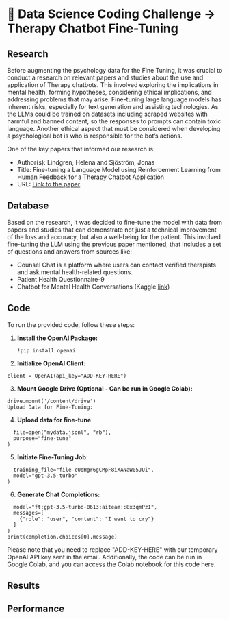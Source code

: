 # 🤖 Data Science Coding Challenge -> Therapy Chatbot Fine-Tuning

## Research
Before augmenting the psychology data for the Fine Tuning, it was crucial to conduct a research on relevant papers and studies about the use and application of Therapy chatbots. This involved exploring the implications in mental health, forming hypotheses, considering ethical implications, and addressing problems that may arise. Fine-tuning large language models has inherent risks, especially for text generation and assisting technologies. As the LLMs could be trained on datasets including scraped websites with harmful and banned content, so the responses to prompts can contain toxic language. Another ethical aspect that must be considered when developing a psychological bot is who is responsible for the bot’s actions.

One of the key papers that informed our research is:
- Author(s): Lindgren, Helena and Sjöström, Jonas
- Title: Fine-tuning a Language Model using Reinforcement Learning from Human Feedback for a Therapy Chatbot Application
- URL: [Link to the paper](https://www.diva-portal.org/smash/get/diva2:1782678/FULLTEXT01.pdf)

## Database
Based on the research, it was decided to fine-tune the model with data from papers and studies that can demonstrate not just a technical improvement of the loss and accuracy, but also a well-being for the patient. This involved fine-tuning the LLM using the previous paper mentioned, that includes a set of questions and answers from sources like:

- Counsel Chat is a platform where users can contact verified therapists and ask mental health-related questions.
- Patient Health Questionnaire-9
- Chatbot for Mental Health Conversations (Kaggle [link](https://www.kaggle.com/code/jocelyndumlao/chatbot-for-mental-health-conversations))

## Code

To run the provided code, follow these steps:

1. **Install the OpenAI Package:**
   ```shell
   !pip install openai

2. **Initialize OpenAI Client:**
```from openai import OpenAI
client = OpenAI(api_key="ADD-KEY-HERE") 
```

3. **Mount Google Drive (Optional - Can be run in Google Colab):**

```from google.colab import drive
drive.mount('/content/drive')
Upload Data for Fine-Tuning:
```

4. **Upload data for fine-tune**
```client.files.create(
  file=open("mydata.jsonl", "rb"),
  purpose="fine-tune"
)
```

5. **Initiate Fine-Tuning Job:**
```client.fine_tuning.jobs.create(
  training_file="file-cUoHgr6gCMpF8iXANaW05JUi",
  model="gpt-3.5-turbo"
)
```

6. **Generate Chat Completions:**
```completion = client.chat.completions.create(
  model="ft:gpt-3.5-turbo-0613:aiteam::8x3qmPzI",
  messages=[
    {"role": "user", "content": "I want to cry"}
  ]
)
print(completion.choices[0].message)
```

Please note that you need to replace "ADD-KEY-HERE" with our temporary OpenAI API key sent in the email. Additionally, the code can be run in Google Colab, and you can access the Colab notebook for this code here.

## Results

## Performance
